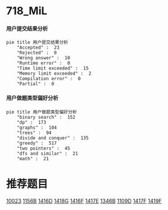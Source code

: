 # 718_MiL

<!-- tabs:start -->



#### **用户提交结果分析**

```mermaid
pie title 用户提交结果分析
    "Accepted" :  23
    "Rejected" :  0
    "Wrong answer" :  10
    "Runtime error" :  0
    "Time limit exceeded" :  15
    "Memory limit exceeded" :  2
    "Compilation error" :  0
    "Partial" :  0
```

#### **用户做题类型偏好分析**

```mermaid
pie title 用户做题类型偏好分析
    "binary search" :  152
    "dp" :  173
    "graphs" :  104
    "trees" :  94
    "divide and conquer" :  135
    "greedy" :  517
    "two pointers" :  45
    "dfs and similar" :  21
    "math" :  21
```



<!-- tabs:end -->
# 推荐题目
[10023](https://codeforces.com/contest/1002/problem/3)
[1156B](https://codeforces.com/contest/1156/problem/B)
[1416D](https://codeforces.com/contest/1416/problem/D)
[1418G](https://codeforces.com/contest/1418/problem/G)
[1416F](https://codeforces.com/contest/1416/problem/F)
[1417E](https://codeforces.com/contest/1417/problem/E)
[1346B](https://codeforces.com/contest/1346/problem/B)
[1109D](https://codeforces.com/contest/1109/problem/D)
[1417F](https://codeforces.com/contest/1417/problem/F)
[1419F](https://codeforces.com/contest/1419/problem/F)
